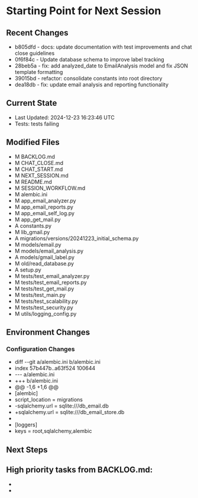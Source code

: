 # Starting Point for Next Session

## Recent Changes
- b805dfd - docs: update documentation with test improvements and chat close guidelines
- 0f6f84c - Update database schema to improve label tracking
- 28beb5a - fix: add analyzed_date to EmailAnalysis model and fix JSON template formatting
- 39015bd - refactor: consolidate constants into root directory
- dea18db - fix: update email analysis and reporting functionality

## Current State
- Last Updated: 2024-12-23 16:23:46 UTC
- Tests: tests failing

## Modified Files
- M	BACKLOG.md
- M	CHAT_CLOSE.md
- M	CHAT_START.md
- M	NEXT_SESSION.md
- M	README.md
- M	SESSION_WORKFLOW.md
- M	alembic.ini
- M	app_email_analyzer.py
- M	app_email_reports.py
- M	app_email_self_log.py
- M	app_get_mail.py
- A	constants.py
- M	lib_gmail.py
- A	migrations/versions/20241223_initial_schema.py
- M	models/email.py
- M	models/email_analysis.py
- A	models/gmail_label.py
- M	old/read_database.py
- A	setup.py
- M	tests/test_email_analyzer.py
- M	tests/test_email_reports.py
- M	tests/test_get_mail.py
- M	tests/test_main.py
- M	tests/test_scalability.py
- M	tests/test_security.py
- M	utils/logging_config.py

## Environment Changes
### Configuration Changes
- diff --git a/alembic.ini b/alembic.ini
- index 57b447b..a63f524 100644
- --- a/alembic.ini
- +++ b/alembic.ini
- @@ -1,6 +1,6 @@
-  [alembic]
-  script_location = migrations
- -sqlalchemy.url = sqlite:///db_email.db
- +sqlalchemy.url = sqlite:///db_email_store.db
-  
-  [loggers]
-  keys = root,sqlalchemy,alembic

## Next Steps
High priority tasks from BACKLOG.md:
-  
-  
-  